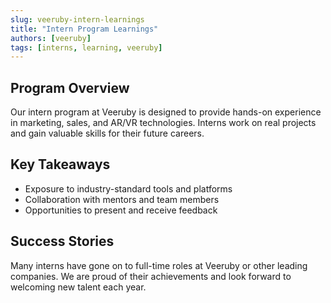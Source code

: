 ```yaml
---
slug: veeruby-intern-learnings
title: "Intern Program Learnings"
authors: [veeruby]
tags: [interns, learning, veeruby]
---
```


## Program Overview

Our intern program at Veeruby is designed to provide hands-on experience in marketing, sales, and AR/VR technologies. Interns work on real projects and gain valuable skills for their future careers.

## Key Takeaways

- Exposure to industry-standard tools and platforms
- Collaboration with mentors and team members
- Opportunities to present and receive feedback

## Success Stories

Many interns have gone on to full-time roles at Veeruby or other leading companies. We are proud of their achievements and look forward to welcoming new talent each year.
